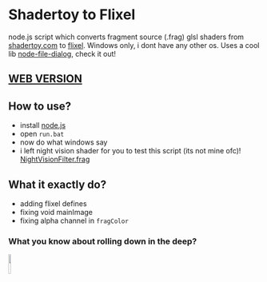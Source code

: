 # Shadertoy to Flixel
node.js script which converts fragment source (.frag) glsl shaders from [shadertoy.com](https://www.shadertoy.com) to [flixel](https://haxeflixel.com). Windows only, i dont have any other os. Uses a cool lib [node-file-dialog](https://github.com/manorit2001/node-file-dialog), check it out!

## [WEB VERSION](https://theleername.github.io/ShadertoyToFlixel/)

## How to use?
- install [node.js](https://nodejs.org)
- open `run.bat`
- now do what windows say
- i left night vision shader for you to test this script (its not mine ofc)! [NightVisionFilter.frag](https://github.com/TheLeerName/ShadertoyToFlixel/blob/main/NightVisionFilter.frag)

## What it exactly do?
- adding flixel defines
- fixing void mainImage
- fixing alpha channel in `fragColor`

### What you know about rolling down in the deep?
<img src="https://i.imgur.com/FIFZhPm.gif" width="10%"/>